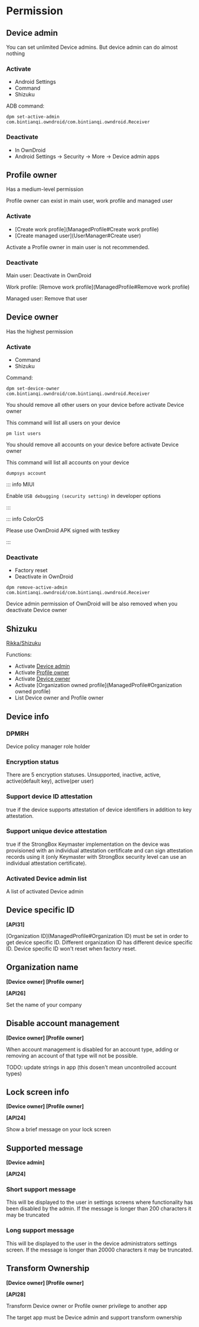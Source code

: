 # Permission

## Device admin

You can set unlimited Device admins. But device admin can do almost nothing

### Activate

- Android Settings
- Command
- Shizuku

ADB command:
```shell
dpm set-active-admin com.bintianqi.owndroid/com.bintianqi.owndroid.Receiver
```

### Deactivate

- In OwnDroid
- Android Settings -> Security -> More -> Device admin apps

## Profile owner

Has a medium-level permission

Profile owner can exist in main user, work profile and managed user

### Activate

- [Create work profile](ManagedProfile#Create work profile)
- [Create managed user](UserManager#Create user)

Activate a Profile owner in main user is not recommended.

### Deactivate

Main user: Deactivate in OwnDroid

Work profile: [Remove work profile](ManagedProfile#Remove work profile)

Managed user: Remove that user

## Device owner

Has the highest permission

### Activate

- Command
- Shizuku

Command:

```shell
dpm set-device-owner com.bintianqi.owndroid/com.bintianqi.owndroid.Receiver
```

You should remove all other users on your device before activate Device owner

This command will list all users on your device

```shell
pm list users
```

You should remove all accounts on your device before activate Device owner

This command will list all accounts on your device

```shell
dumpsys account
```

::: info MIUI

Enable `USB debugging (security setting)` in developer options

:::

::: info ColorOS

Please use OwnDroid APK signed with testkey

:::

### Deactivate

- Factory reset
- Deactivate in OwnDroid

```shell
dpm remove-active-admin com.bintianqi.owndroid/com.bintianqi.owndroid.Receiver
```

Device admin permission of OwnDroid will be also removed when you deactivate Device owner

## Shizuku

[Rikka/Shizuku](https://github.com/RikkaApps/Shizuku)

Functions:

- Activate [Device admin](#device-admin)
- Activate [Profile owner](#profile-owner)
- Activate [Device owner](#device-owner)
- Activate [Organization owned profile](ManagedProfile#Organization owned profile)
- List Device owner and Profile owner

## Device info

### DPMRH

Device policy manager role holder

### Encryption status

There are 5 encryption statuses. Unsupported, inactive, active, active(default key), active(per user) 

### Support device ID attestation

true if the device supports attestation of device identifiers in addition to key attestation.

### Support unique device attestation

true if the StrongBox Keymaster implementation on the device was provisioned with an individual attestation certificate and can sign attestation records using it (only Keymaster with StrongBox security level can use an individual attestation certificate).

### Activated Device admin list

A list of activated Device admin

## Device specific ID

**[API31]**

[Organization ID](ManagedProfile#Organization ID) must be set in order to get device specific ID. Different organization ID has different device specific ID. Device specific ID won't reset when factory reset.

## Organization name

**[Device owner] [Profile owner]**

**[API26]**

Set the name of your company

## Disable account management

**[Device owner] [Profile owner]**

When account management is disabled for an account type, adding or removing an account of that type will not be possible.

TODO: update strings in app (this dosen't mean uncontrolled account types)

## Lock screen info

**[Device owner] [Profile owner]**

**[API24]**

Show a brief message on your lock screen

## Supported message

**[Device admin]**

**[API24]**

### Short support message

This will be displayed to the user in settings screens where functionality has been disabled by the admin.
If the message is longer than 200 characters it may be truncated

### Long support message

This will be displayed to the user in the device administrators settings screen.
If the message is longer than 20000 characters it may be truncated.

## Transform Ownership

**[Device owner] [Profile owner]**

**[API28]**

Transform Device owner or Profile owner privilege to another app

The target app must be Device admin and support transform ownership
